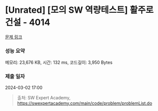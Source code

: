 # [Unrated] [모의 SW 역량테스트] 활주로 건설 - 4014 

[문제 링크](https://swexpertacademy.com/main/code/problem/problemDetail.do?contestProbId=AWIeW7FakkUDFAVH) 

### 성능 요약

메모리: 23,676 KB, 시간: 132 ms, 코드길이: 3,950 Bytes

### 제출 일자

2024-03-02 17:00



> 출처: SW Expert Academy, https://swexpertacademy.com/main/code/problem/problemList.do